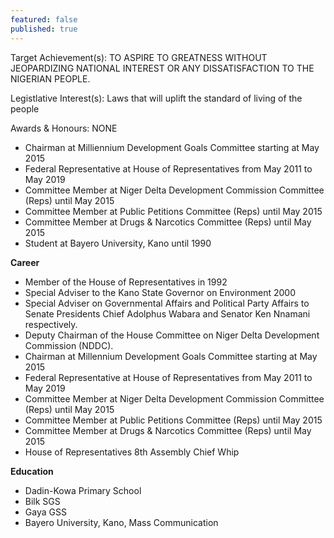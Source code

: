 ```yaml
---
featured: false
published: true
---
```

Target Achievement(s): TO ASPIRE TO GREATNESS WITHOUT JEOPARDIZING NATIONAL INTEREST OR ANY
DISSATISFACTION TO THE NIGERIAN PEOPLE.

Legistlative Interest(s): Laws that will uplift the standard of living of the people

Awards & Honours: NONE

* Chairman at Milliennium Development Goals Committee starting at May 2015
* Federal Representative at House of Representatives from May 2011 to May 2019
* Committee Member at Niger Delta Development Commission Committee (Reps) until May 2015
* Committee Member at Public Petitions Committee (Reps) until May 2015
* Committee Member at Drugs & Narcotics Committee (Reps) until May 2015
* Student at Bayero University, Kano until 1990

**Career**

- Member of the House of Representatives in 1992
- Special Adviser to the Kano State Governor on Environment 2000
- Special Adviser on Governmental Affairs and Political Party Affairs to Senate Presidents Chief Adolphus Wabara and Senator Ken Nnamani respectively.
- Deputy Chairman of the House Committee on Niger Delta Development Commission (NDDC).
- Chairman at Millennium Development Goals Committee starting at May 2015
- Federal Representative at House of Representatives from May 2011 to May 2019
- Committee Member at Niger Delta Development Commission Committee (Reps) until May 2015
- Committee Member at Public Petitions Committee (Reps) until May 2015
- Committee Member at Drugs & Narcotics Committee (Reps) until May 2015
- House of Representatives 8th Assembly Chief Whip

**Education**

- Dadin-Kowa Primary School
- Bilk SGS
- Gaya GSS
- Bayero University, Kano, Mass Communication
